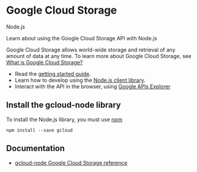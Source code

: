 # Google Cloud Storage
Node.js

Learn about using the Google Cloud Storage API with Node.js

Google Cloud Storage allows world-wide storage and retrieval of any amount of data at any time. To learn more about Google Cloud Storage, see [What is Google Cloud Storage?](https://cloud.google.com/storage/docs/overview)

* Read the [getting started guide](https://cloud.google.com/storage/docs/signup).
* Learn how to develop using the [Node.js client library](https://github.com/GoogleCloudPlatform/gcloud-node).
* Interact with the API in the browser, using [Google APIs Explorer](https://developers.google.com/apis-explorer/#p/storage/v1/)

## Install the gcloud-node library
To install the Node.js library, you must use [npm](https://www.npmjs.com/)

```
npm install --save gcloud
```

## Documentation
* [gcloud-node Google Cloud Storage reference](https://googlecloudplatform.github.io/gcloud-node/#/docs/)